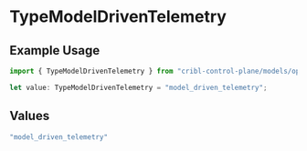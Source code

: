 # TypeModelDrivenTelemetry

## Example Usage

```typescript
import { TypeModelDrivenTelemetry } from "cribl-control-plane/models/operations";

let value: TypeModelDrivenTelemetry = "model_driven_telemetry";
```

## Values

```typescript
"model_driven_telemetry"
```